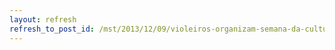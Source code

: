 ```yaml
---
layout: refresh
refresh_to_post_id: /mst/2013/12/09/violeiros-organizam-semana-da-cultura-caipira-e-camponesa-em-so-paulo
---
```

